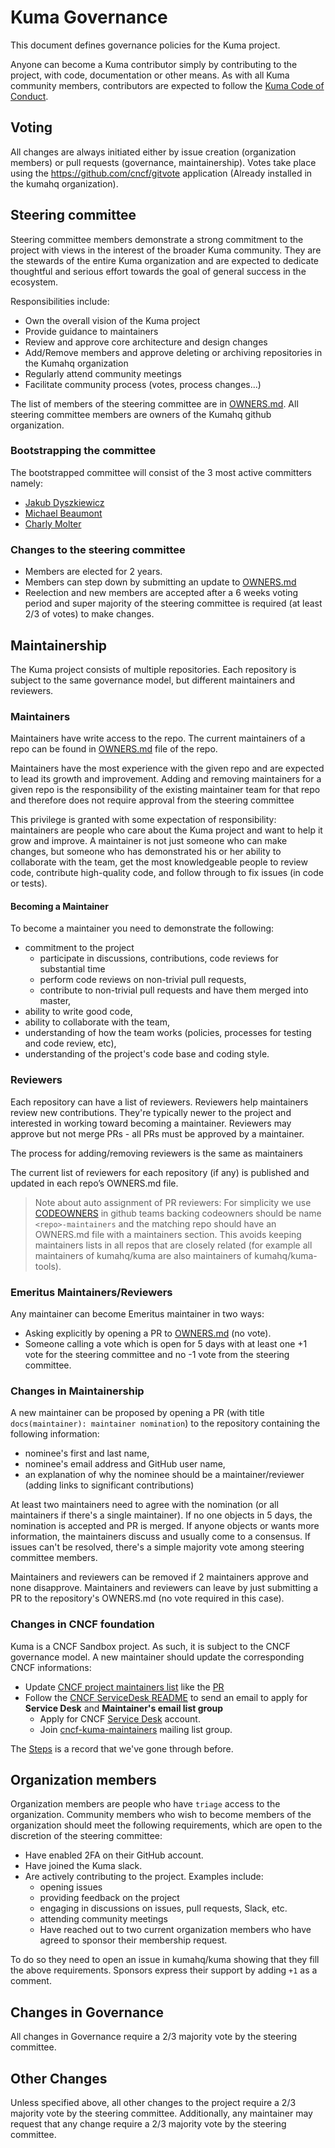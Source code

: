 <!-- Synced from kumahq/.github update lifecycle action (and remove this comment) to stop syncing -->
# Kuma Governance

This document defines governance policies for the Kuma project.

Anyone can become a Kuma contributor simply by contributing to the project, with code, documentation or other means.
As with all Kuma community members, contributors are expected to follow
the [Kuma Code of Conduct](./CODE_OF_CONDUCT.md).

## Voting

All changes are always initiated either by issue creation (organization members) or pull requests (governance, maintainership).
Votes take place using the https://github.com/cncf/gitvote application (Already installed in the kumahq organization).

## Steering committee

Steering committee members demonstrate a strong commitment to the project with views in the interest of the broader Kuma
community.
They are the stewards of the entire Kuma organization and are expected to dedicate thoughtful and serious effort towards
the goal of general success in the ecosystem.

Responsibilities include:

- Own the overall vision of the Kuma project
- Provide guidance to maintainers
- Review and approve core architecture and design changes
- Add/Remove members and approve deleting or archiving repositories in the Kumahq organization
- Regularly attend community meetings
- Facilitate community process (votes, process changes...)

The list of members of the steering committee are in [OWNERS.md](./OWNERS.md). All steering committee members are owners
of the Kumahq github organization.

### Bootstrapping the committee

The bootstrapped committee will consist of the 3 most active committers namely:

- [Jakub Dyszkiewicz](https://github.com/jakubdyszkiewicz)
- [Michael Beaumont](https://github.com/michaelbeaumont)
- [Charly Molter](https://github.com/lahabana)

### Changes to the steering committee

- Members are elected for 2 years.
- Members can step down by submitting an update to [OWNERS.md](./OWNERS.md)
- Reelection and new members are accepted after a 6 weeks voting period and super majority of the steering committee is
  required (at least 2/3 of votes) to make changes.


## Maintainership

The Kuma project consists of multiple repositories.
Each repository is subject to the same governance model, but different maintainers and reviewers.

### Maintainers

Maintainers have write access to the repo.
The current maintainers of a repo can be found in [OWNERS.md](./OWNERS.md) file of the repo.

Maintainers have the most experience with the given repo and are expected to lead its growth and improvement.
Adding and removing maintainers for a given repo is the responsibility of the existing maintainer team for that repo and
therefore does not require approval from the steering committee

This privilege is granted with some expectation of responsibility: maintainers are people who care about the Kuma
project and want to help it grow and improve.
A maintainer is not just someone who can make changes, but someone who has demonstrated his or her ability to
collaborate with the team, get the most knowledgeable people to review code, contribute high-quality code, and follow
through to fix issues (in code or tests).

#### Becoming a Maintainer

To become a maintainer you need to demonstrate the following:

* commitment to the project
    * participate in discussions, contributions, code reviews for substantial time
    * perform code reviews on non-trivial pull requests,
    * contribute to non-trivial pull requests and have them merged into master,
* ability to write good code,
* ability to collaborate with the team,
* understanding of how the team works (policies, processes for testing and code review, etc),
* understanding of the project's code base and coding style.

### Reviewers

Each repository can have a list of reviewers.
Reviewers help maintainers review new contributions.
They're typically newer to the project and interested in working toward becoming a maintainer.
Reviewers may approve but not merge PRs - all PRs must be approved by a maintainer.

The process for adding/removing reviewers is the same as maintainers

The current list of reviewers for each repository (if any) is published and updated in each repo’s OWNERS.md file.

> Note about auto assignment of PR reviewers:
> For simplicity we use [CODEOWNERS](https://docs.github.com/en/repositories/managing-your-repositorys-settings-and-features/customizing-your-repository/about-code-owners) in github
> teams backing codeowners should be name `<repo>-maintainers` and the matching repo should have an OWNERS.md file with a maintainers section.
> This avoids keeping maintainers lists in all repos that are closely related (for example all maintainers of kumahq/kuma are also maintainers of kumahq/kuma-tools).

### Emeritus Maintainers/Reviewers

Any maintainer can become Emeritus maintainer in two ways:

- Asking explicitly by opening a PR to [OWNERS.md](./OWNERS.md) (no vote).
- Someone calling a vote which is open for 5 days with at least one +1 vote for the steering committee and no -1 vote
  from the steering committee.

### Changes in Maintainership
A new maintainer can be proposed by opening a PR (with title `docs(maintainer): maintainer nomination`) to the repository containing the following information:

* nominee's first and last name,
* nominee's email address and GitHub user name,
* an explanation of why the nominee should be a maintainer/reviewer (adding links to significant contributions)

At least two maintainers need to agree with the nomination (or all maintainers if there's a single maintainer).
If no one objects in 5 days, the nomination is accepted and PR is merged.
If anyone objects or wants more information, the maintainers discuss and usually come to a consensus.
If issues can't be resolved, there's a simple majority vote among steering committee members.

Maintainers and reviewers can be removed if 2 maintainers approve and none disapprove. 
Maintainers and reviewers can leave by just submitting a PR to the repository's OWNERS.md (no vote required in this case).

### Changes in CNCF foundation

Kuma is a CNCF Sandbox project. As such, it is subject to the CNCF governance model. A new maintainer should update the corresponding CNCF informations:

- Update [CNCF project maintainers list](https://github.com/cncf/foundation/blob/main/project-maintainers.csv) like the [PR](https://github.com/cncf/foundation/pull/906)
- Follow the [CNCF ServiceDesk README](https://github.com/cncf/servicedesk) to send an email to apply for **Service Desk** and **Maintainer's email list group**
  * Apply for CNCF [Service Desk](http://servicedesk.cncf.io/) account.
  * Join [cncf-kuma-maintainers](https://lists.cncf.io/groups) mailing list group.

The [Steps](https://github.com/kumahq/kuma/issues/11920#issuecomment-2510493702) is a record that we've gone through before.

## Organization members

Organization members are people who have `triage` access to the organization.
Community members who wish to become members of the organization should meet the following requirements, which are open to the discretion of the steering committee:

- Have enabled 2FA on their GitHub account.
- Have joined the Kuma slack.
- Are actively contributing to the project. Examples include:
   - opening issues
   - providing feedback on the project
   - engaging in discussions on issues, pull requests, Slack, etc.
   - attending community meetings
   - Have reached out to two current organization members who have agreed to sponsor their membership request.

To do so they need to open an issue in kumahq/kuma showing that they fill the above requirements. Sponsors express their support by adding `+1` as a comment.

## Changes in Governance

All changes in Governance require a 2/3 majority vote by the steering committee.

## Other Changes

Unless specified above, all other changes to the project require a 2/3 majority vote by the steering committee.
Additionally, any maintainer may request that any change require a 2/3 majority vote by the steering committee.
